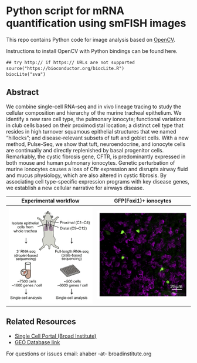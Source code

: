 # Python script for mRNA quantification using smFISH images

This repo contains Python code for image analysis based on  <a href="https://opencv.org/">OpenCV</a>.

Instructions to install OpenCV with Python bindings can be found here.

```{r }
## try http:// if https:// URLs are not supported
source("https://bioconductor.org/biocLite.R")
biocLite("sva")
``` 

## Abstract
We combine single-cell RNA-seq and in vivo lineage tracing to study the cellular composition and hierarchy of the murine tracheal epithelium. We identify a new rare cell type, the pulmonary ionocyte; functional variations in club cells based on their proximodistal location; a distinct cell type that resides in high turnover squamous epithelial structures that we named “hillocks”; and disease-relevant subsets of tuft and goblet cells. With a new method, Pulse-Seq, we show that tuft, neuroendocrine, and ionocyte cells are continually and directly replenished by basal progenitor cells. Remarkably, the cystic fibrosis gene, CFTR, is predominantly expressed in both mouse and human pulmonary ionocytes. Genetic perturbation of murine ionocytes causes a loss of Cftr expression and disrupts airway fluid and mucus physiology, which are also altered in cystic fibrosis. By associating cell type-specific expression programs with key disease genes, we establish a new cellular narrative for airways disease. 

Experimental workflow            |  GFP(Foxi1)+ ionocytes
:-------------------------:|:-------------------------:
![](https://github.com/adamh-broad/single_cell_airway/blob/master/fig1a.jpg)  |  ![](https://github.com/adamh-broad/single_cell_airway/blob/master/fox1_gfp.jpg)

## Related Resources

* <a href="https://portals.broadinstitute.org/single_cell/study/airway-epithelium">Single Cell Portal (Broad Institute)</a>
* <a href="https://www.ncbi.nlm.nih.gov/geo/query/acc.cgi?acc=GSE103354">GEO Database link</a>

For questions or issues email:
ahaber -at- broadinstitute.org
